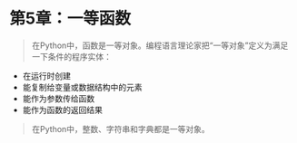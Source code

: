 # 第5章：一等函数
> 在Python中，函数是一等对象。编程语言理论家把“一等对象”定义为满足一下条件的程序实体：
- 在运行时创建
- 能复制给变量或数据结构中的元素
- 能作为参数传给函数
- 能作为函数的返回结果

> 在Python中，整数、字符串和字典都是一等对象。

